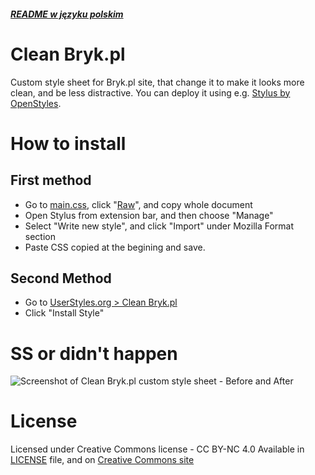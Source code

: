 ##### [README w języku polskim](./README-PL.md)
# Clean Bryk.pl
Custom style sheet for Bryk.pl site, that change it to make it looks more clean, and be less distractive. You can deploy it using e.g. [Stylus by OpenStyles](https://github.com/openstyles/stylus/).

# How to install
## First method
* Go to [main.css](./main.css), click "[Raw](./main.css?raw=true)", and copy whole document
* Open Stylus from extension bar, and then choose "Manage"
* Select "Write new style", and click "Import" under Mozilla Format section
* Paste CSS copied at the begining and save.
## Second Method
* Go to [UserStyles.org > Clean Bryk.pl](https://UserStyles.org/styles/175569/clean-bryk-pl)
* Click "Install Style"

# SS or didn't happen
![Screenshot of Clean Bryk.pl custom style sheet - Before and After](./screenshot.jpg?raw=true "Screenshot - Before and After")

# License
Licensed under Creative Commons license - CC BY-NC 4.0
Available in [LICENSE](./LICENSE) file, and on [Creative Commons site](https://creativecommons.org/licenses/by-nc/4.0/)